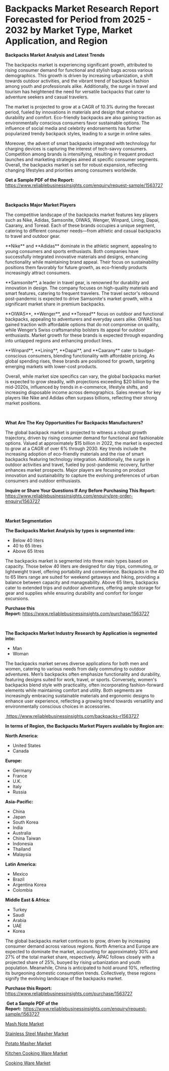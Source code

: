<p><h1>Backpacks Market Research Report Forecasted for Period from 2025 -  2032 by Market Type, Market Application, and Region</h1></p><p><strong>Backpacks Market Analysis and Latest Trends</strong></p>
<p><p>The backpacks market is experiencing significant growth, attributed to rising consumer demand for functional and stylish bags across various demographics. This growth is driven by increasing urbanization, a shift towards outdoor activities, and the vibrant trend of backpack fashion among youth and professionals alike. Additionally, the surge in travel and tourism has heightened the need for versatile backpacks that cater to adventure seekers and casual travelers.</p><p>The market is projected to grow at a CAGR of 10.3% during the forecast period, fueled by innovations in materials and design that enhance durability and comfort. Eco-friendly backpacks are also gaining traction as environmentally conscious consumers favor sustainable options. The influence of social media and celebrity endorsements has further popularized trendy backpack styles, leading to a surge in online sales.</p><p>Moreover, the advent of smart backpacks integrated with technology for charging devices is capturing the interest of tech-savvy consumers. Competition among brands is intensifying, resulting in frequent product launches and marketing strategies aimed at specific consumer segments. Overall, the backpacks market is set for robust expansion, reflecting changing lifestyles and priorities among consumers worldwide.</p></p>
<p><strong>Get a Sample PDF of the Report:&nbsp;</strong> <a href="https://www.reliablebusinessinsights.com/enquiry/request-sample/1563727?utm_campaign=57&utm_medium=2&utm_source=Github&utm_content=ia&utm_term=04042025&utm_id=backpacks">https://www.reliablebusinessinsights.com/enquiry/request-sample/1563727</a></p>
<p>&nbsp;</p>
<p><strong>Backpacks Major Market Players</strong></p>
<p><p>The competitive landscape of the backpacks market features key players such as Nike, Adidas, Samsonite, OIWAS, Wenger, Winpard, Lining, Dapai, Caarany, and Toread. Each of these brands occupies a unique segment, catering to different consumer needs—from athletic and casual backpacks to travel and outdoor gear.</p><p>**Nike** and **Adidas** dominate in the athletic segment, appealing to young consumers and sports enthusiasts. Both companies have successfully integrated innovative materials and designs, enhancing functionality while maintaining brand appeal. Their focus on sustainability positions them favorably for future growth, as eco-friendly products increasingly attract consumers.</p><p>**Samsonite**, a leader in travel gear, is renowned for durability and innovation in design. The company focuses on high-quality materials and smart features, catering to frequent travelers. The travel sector's rebound post-pandemic is expected to drive Samsonite's market growth, with a significant market share in premium backpacks.</p><p>**OIWAS**, **Wenger**, and **Toread** focus on outdoor and functional backpacks, appealing to adventurers and everyday users alike. OIWAS has gained traction with affordable options that do not compromise on quality, while Wenger’s Swiss craftsmanship bolsters its appeal for outdoor enthusiasts. Market growth for these brands is expected through expanding into untapped regions and enhancing product lines.</p><p>**Winpard**, **Lining**, **Dapai**, and **Caarany** cater to budget-conscious consumers, blending functionality with affordable pricing. As global spending rises, these brands are positioned for growth, targeting emerging markets with lower-cost products.</p><p>Overall, while market size specifics can vary, the global backpacks market is expected to grow steadily, with projections exceeding $20 billion by the mid-2020s, influenced by trends in e-commerce, lifestyle shifts, and increasing disposable income across demographics. Sales revenue for key players like Nike and Adidas often surpass billions, reflecting their strong market positions.</p></p>
<p>&nbsp;</p>
<p><strong>What Are The Key Opportunities For Backpacks Manufacturers?</strong></p>
<p><p>The global backpack market is projected to witness a robust growth trajectory, driven by rising consumer demand for functional and fashionable options. Valued at approximately $15 billion in 2022, the market is expected to grow at a CAGR of over 6% through 2030. Key trends include the increasing adoption of eco-friendly materials and the rise of smart backpacks featuring technology integration. Additionally, the surge in outdoor activities and travel, fueled by post-pandemic recovery, further enhances market prospects. Major players are focusing on product innovation and sustainability to capture the evolving preferences of urban consumers and outdoor enthusiasts.</p></p>
<p><strong>Inquire or Share Your Questions If Any Before Purchasing This Report:</strong> <a href="https://www.reliablebusinessinsights.com/enquiry/pre-order-enquiry/1563727?utm_campaign=57&utm_medium=2&utm_source=Github&utm_content=ia&utm_term=04042025&utm_id=backpacks">https://www.reliablebusinessinsights.com/enquiry/pre-order-enquiry/1563727</a></p>
<p>&nbsp;</p>
<p><strong>Market Segmentation</strong></p>
<p><strong>The Backpacks Market Analysis by types is segmented into:</strong></p>
<p><ul><li>Below 40 liters</li><li>40 to 65 litres</li><li>Above 65 litres</li></ul></p>
<p><p>The backpacks market is segmented into three main types based on capacity. Those below 40 liters are designed for day trips, commuting, or lightweight travel, offering portability and convenience. Backpacks in the 40 to 65 liters range are suited for weekend getaways and hiking, providing a balance between capacity and manageability. Above 65 liters, backpacks cater to extended trips and outdoor adventures, offering ample storage for gear and supplies while ensuring durability and comfort for longer excursions.</p></p>
<p><strong>Purchase this Report:&nbsp;</strong><a href="https://www.reliablebusinessinsights.com/purchase/1563727?utm_campaign=57&utm_medium=2&utm_source=Github&utm_content=ia&utm_term=04042025&utm_id=backpacks">https://www.reliablebusinessinsights.com/purchase/1563727</a></p>
<p>&nbsp;</p>
<p><strong>The Backpacks Market Industry Research by Application is segmented into:</strong></p>
<p><ul><li>Man</li><li>Woman</li></ul></p>
<p><p>The backpacks market serves diverse applications for both men and women, catering to various needs from daily commuting to outdoor adventures. Men’s backpacks often emphasize functionality and durability, featuring designs suited for work, travel, or sports. Conversely, women's backpacks blend style with practicality, often incorporating fashion-forward elements while maintaining comfort and utility. Both segments are increasingly embracing sustainable materials and ergonomic designs to enhance user experience, reflecting a growing trend towards versatility and environmentally conscious choices in accessories.</p></p>
<p><a href="https://www.reliablebusinessinsights.com/backpacks-r1563727?utm_campaign=57&utm_medium=2&utm_source=Github&utm_content=ia&utm_term=04042025&utm_id=backpacks">&nbsp;https://www.reliablebusinessinsights.com/backpacks-r1563727</a></p>
<p><strong>In terms of Region, the Backpacks Market Players available by Region are:</strong></p>
<p>
    <p> <strong> North America: </strong>
        <ul>
            <li>United States</li>
            <li>Canada</li>
        </ul>
        </p> 
    <p> <strong> Europe: </strong>
        <ul>
            <li>Germany</li>
            <li>France</li>
            <li>U.K.</li>
            <li>Italy</li>
            <li>Russia</li>
        </ul>
        </p> 
    <p> <strong> Asia-Pacific: </strong>
        <ul>
            <li>China</li>
            <li>Japan</li>
            <li>South Korea</li>
            <li>India</li>
            <li>Australia</li>
            <li>China Taiwan</li>
            <li>Indonesia</li>
            <li>Thailand</li>
            <li>Malaysia</li>
        </ul>
        </p> 
    <p> <strong> Latin America: </strong>
        <ul>
            <li>Mexico</li>
            <li>Brazil</li>
            <li>Argentina Korea</li>
            <li>Colombia</li>
        </ul>
        </p> 
    <p> <strong> Middle East & Africa: </strong>
        <ul>
            <li>Turkey</li>
            <li>Saudi</li>
            <li>Arabia</li>
            <li>UAE</li>
            <li>Korea</li>
        </ul>
    </p>
    </p>
<p><p>The global backpacks market continues to grow, driven by increasing consumer demand across various regions. North America and Europe are expected to dominate the market, accounting for approximately 30% and 27% of the total market share, respectively. APAC follows closely with a projected share of 25%, buoyed by rising urbanization and youth population. Meanwhile, China is anticipated to hold around 10%, reflecting its burgeoning domestic consumption trends. Collectively, these regions signify the evolving landscape of the backpacks market.</p></p>
<p><strong>Purchase this Report: </strong><a href="https://www.reliablebusinessinsights.com/purchase/1563727?utm_campaign=57&utm_medium=2&utm_source=Github&utm_content=ia&utm_term=04042025&utm_id=backpacks">https://www.reliablebusinessinsights.com/purchase/1563727</a></p>
<p>&nbsp;<strong>Get a Sample PDF of the Report:&nbsp;&nbsp;</strong><a href="https://www.reliablebusinessinsights.com/enquiry/request-sample/1563727?utm_campaign=57&utm_medium=2&utm_source=Github&utm_content=ia&utm_term=04042025&utm_id=backpacks">https://www.reliablebusinessinsights.com/enquiry/request-sample/1563727</a></p>
<p><strong></strong></p>
<p><p><a href="https://github.com/zeyddaddo4/Market-Research-Report-List-1/blob/main/mash-note-market.md?utm_campaign=57&utm_medium=2&utm_source=Github&utm_content=ia&utm_term=04042025&utm_id=backpacks">Mash Note Market</a></p><p><a href="https://github.com/snakewaduddx/Market-Research-Report-List-1/blob/main/stainless-steel-masher-market.md?utm_campaign=57&utm_medium=2&utm_source=Github&utm_content=ia&utm_term=04042025&utm_id=backpacks">Stainless Steel Masher Market</a></p><p><a href="https://github.com/pllahoithana9/Market-Research-Report-List-1/blob/main/potato-masher-market.md?utm_campaign=57&utm_medium=2&utm_source=Github&utm_content=ia&utm_term=04042025&utm_id=backpacks">Potato Masher Market</a></p><p><a href="https://github.com/siriocooch4a/Market-Research-Report-List-1/blob/main/kitchen-cooking-ware-market.md?utm_campaign=57&utm_medium=2&utm_source=Github&utm_content=ia&utm_term=04042025&utm_id=backpacks">Kitchen Cooking Ware Market</a></p><p><a href="https://github.com/sakuniniray98/Market-Research-Report-List-1/blob/main/cooking-ware-market.md?utm_campaign=57&utm_medium=2&utm_source=Github&utm_content=ia&utm_term=04042025&utm_id=backpacks">Cooking Ware Market</a></p></p>